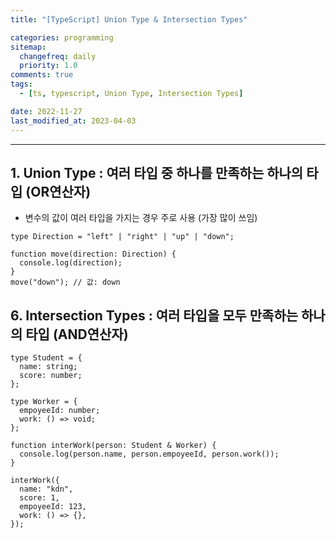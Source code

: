```yaml
---
title: "[TypeScript] Union Type & Intersection Types"

categories: programming
sitemap:
  changefreq: daily
  priority: 1.0
comments: true
tags:
  - [ts, typescript, Union Type, Intersection Types]

date: 2022-11-27
last_modified_at: 2023-04-03
---
```


---

## **1. Union** Type : 여러 타입 중 하나를 만족하는 하나의 타입 (OR연산자)

- 변수의 값이 여러 타입을 가지는 경우 주로 사용 (가장 많이 쓰임)

```tsx
type Direction = "left" | "right" | "up" | "down";

function move(direction: Direction) {
  console.log(direction);
}
move("down"); // 값: down
```

## 6. **Intersection Types** : 여러 타입을 모두 만족하는 하나의 타입 (AND연산자)

```tsx
type Student = {
  name: string;
  score: number;
};

type Worker = {
  empoyeeId: number;
  work: () => void;
};

function interWork(person: Student & Worker) {
  console.log(person.name, person.empoyeeId, person.work());
}

interWork({
  name: "kdn",
  score: 1,
  empoyeeId: 123,
  work: () => {},
});
```
